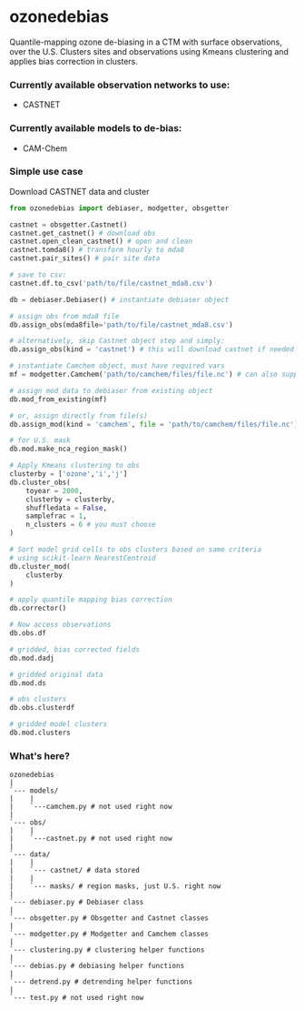 # ozonedebias

Quantile-mapping ozone de-biasing in a CTM with surface observations, over the U.S. Clusters sites and observations using Kmeans clustering and applies bias correction in clusters.


### Currently available observation networks to use:
* CASTNET

### Currently available models to de-bias:
* CAM-Chem

### Simple use case
Download CASTNET data and cluster
```python
from ozonedebias import debiaser, modgetter, obsgetter

castnet = obsgetter.Castnet()
castnet.get_castnet() # download obs
castnet.open_clean_castnet() # open and clean
castnet.tomda8() # transform hourly to mda8
castnet.pair_sites() # pair site data

# save to csv:
castnet.df.to_csv('path/to/file/castnet_mda8.csv')

db = debiaser.Debiaser() # instantiate debiaser object

# assign obs from mda8 file
db.assign_obs(mda8file='path/to/file/castnet_mda8.csv')

# alternatively, skip Castnet object step and simply:
db.assign_obs(kind = 'castnet') # this will download castnet if needed

# instantiate Camchem object, must have required vars 
mf = modgetter.Camchem('path/to/camchem/files/file.nc') # can also supply list of files

# assign mod data to debiaser from existing object
db.mod_from_existing(mf)

# or, assign directly from file(s)
db.assign_mod(kind = 'camchem', file = 'path/to/camchem/files/file.nc')

# for U.S. mask
db.mod.make_nca_region_mask()

# Apply Kmeans clustering to obs
clusterby = ['ozone','i','j']
db.cluster_obs(
    toyear = 2000,
    clusterby = clusterby,
    shuffledata = False,
    samplefrac = 1,
    n_clusters = 6 # you must choose
)

# Sort model grid cells to obs clusters based on same criteria
# using scikit-learn NearestCentroid
db.cluster_mod(
    clusterby
)

# apply quantile mapping bias correction
db.corrector()

# Now access observations
db.obs.df

# gridded, bias corrected fields
db.mod.dadj

# gridded original data
db.mod.ds

# obs clusters
db.obs.clusterdf

# gridded model clusters
db.mod.clusters

```

### What's here?

```
ozonedebias
|
`--- models/
|    |
|    `---camchem.py # not used right now
|
`--- obs/
|    |
|    `---castnet.py # not used right now
|
`--- data/
|    |
|    `--- castnet/ # data stored
|    |
|    `--- masks/ # region masks, just U.S. right now
|   
`--- debiaser.py # Debiaser class
|   
`--- obsgetter.py # Obsgetter and Castnet classes
|   
`--- modgetter.py # Modgetter and Camchem classes
|   
`--- clustering.py # clustering helper functions
|
`--- debias.py # debiasing helper functions
|
`--- detrend.py # detrending helper functions
|
`--- test.py # not used right now


```

